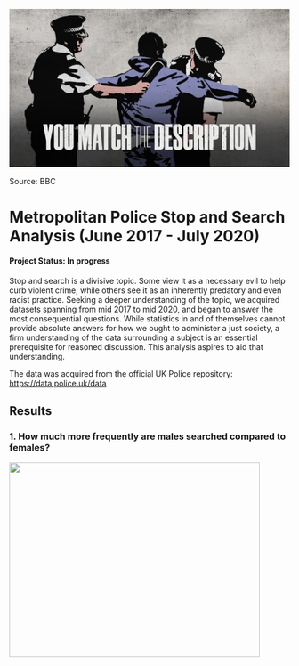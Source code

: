 ![header](./images/header.png)

Source: BBC 

# Metropolitan Police Stop and Search Analysis (June 2017 - July 2020)

#### Project Status: In progress

Stop and search is a divisive topic. Some view it as a necessary evil to help curb violent crime, while others see it as an inherently predatory and even racist practice. Seeking a deeper understanding of the topic, we acquired datasets spanning from mid 2017 to mid 2020, and began to answer the most consequential questions. While statistics in and of themselves cannot provide absolute answers for how we ought to administer a just society, a firm understanding of the data surrounding a subject is an essential prerequisite for reasoned discussion. This analysis aspires to aid that understanding.

The data was acquired from the official UK Police repository: https://data.police.uk/data

## Results 

### 1. How much more frequently are males searched compared to females?


<p align="top">
  <img src="https://github.com/rosshaden/Metropolitan-Police-Stop-and-Search-Analysis/blob/master/figures/gender.png" width="450" height='350'/>
  <img src="https://github.com/rosshaden/Metropolitan-Police-Stop-and-Search-Analysis/blob/master/figures/gender_ethnicity.png" width="450"height='350 /> 
</p>


### 2. Which age group is searched most often?

<p align="top">
  <img src="https://github.com/rosshaden/Metropolitan-Police-Stop-and-Search-Analysis/blob/master/figures/age_range.png" width="450" />
  <img src="https://github.com/rosshaden/Metropolitan-Police-Stop-and-Search-Analysis/blob/master/figures/age_range_ethnicity.png" width="450" /> 
</p>


### 3. What is the ethnicity of citizens who are searched the most?

<p float="left">
  <img src="https://github.com/rosshaden/Metropolitan-Police-Stop-and-Search-Analysis/blob/master/figures/self_defined_ethnicity.png" width="450" />
</p2>

### 4. What is the ethnicity of officers who search the most? 

<p float="left">
  <img src="https://github.com/rosshaden/Metropolitan-Police-Stop-and-Search-Analysis/blob/master/figures/officer_defined_ethnicity.png" width="450" />
  <img src="https://github.com/rosshaden/Metropolitan-Police-Stop-and-Search-Analysis/blob/master/figures/officer_defined_ethnicity_ethnicity.png" width="450" /> 
</p2>

### 5. Which piece of legislation do officers most commonly invoke to justify a search? 

<p float="left">
  <img src="https://github.com/rosshaden/Metropolitan-Police-Stop-and-Search-Analysis/blob/master/figures/legislation.png" width="450" />
  <img src="https://github.com/rosshaden/Metropolitan-Police-Stop-and-Search-Analysis/blob/master/figures/legislation_ethnicity.png" width="450" /> 
</p2>

### 6. What do officers most commonly claim they are looking for to justify a search? 

<p float="left">
  <img src="https://github.com/rosshaden/Metropolitan-Police-Stop-and-Search-Analysis/blob/master/figures/object_of_search.png" width="450" />
  <img src="https://github.com/rosshaden/Metropolitan-Police-Stop-and-Search-Analysis/blob/master/figures/object_of_search_ethnicity.png" width="450" /> 
</p2>

### 7. What is the most common outcome of a search?

<p float="left">
  <img src="https://github.com/rosshaden/Metropolitan-Police-Stop-and-Search-Analysis/blob/master/figures/outcome.png" width="450" />
  <img src="https://github.com/rosshaden/Metropolitan-Police-Stop-and-Search-Analysis/blob/master/figures/outcome_ethnicity.png" width="450" /> 
</p2>

### 8. At which part of the day are most searches perfomed? 

<p float="left">
  <img src="https://github.com/rosshaden/Metropolitan-Police-Stop-and-Search-Analysis/blob/master/figures/part_of_day.png" width="450" />
  <img src="https://github.com/rosshaden/Metropolitan-Police-Stop-and-Search-Analysis/blob/master/figures/part_of_day_ethnicity.png" width="450" /> 
</p2>

### 9. How does the number of searches vary by London borough? 

<p float="left">
  <img src="https://github.com/rosshaden/Metropolitan-Police-Stop-and-Search-Analysis/blob/master/figures/borough.png" width="350" />
  <img src="https://github.com/rosshaden/Metropolitan-Police-Stop-and-Search-Analysis/blob/master/figures/geospatial.png" width="575" /> 
</p2>

## Getting Started
1. Clone and `cd` into this repo (for help see this [tutorial](https://help.github.com/articles/cloning-a-repository/))
2. Execute `pip install -r requirements.txt`
4. [Install JupyterLab](https://jupyter.org/install)
5. Download the CSV files from https://data.police.uk/data/
6. Store the CSV files in a folder named `raw_data` in the root of the repo
7. Execute `jupyter lab`

## Deliverables
* [Analysis Notebook](https://github.com/rosshaden/Metropolitan-Police-Stop-and-Search-Analysis/blob/master/analysis.ipynb)
* Visualisation Dashboard (TBC)

## Awknowledgements
* [Police Data UK](https://data.police.uk/data/)

## Contact
* My email address is <b>hello@rosshaden.com</b>
* Feel free to contact me with any questions or if you are interested in contributing!
